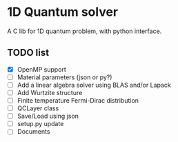 # 1D Quantum solver

A C lib for 1D quantum problem, with python interface. 

## TODO list
- [X] OpenMP support
- [ ] Material parameters (json or py?)
- [ ] Add a linear algebra solver using BLAS and/or Lapack
- [ ] Add Wurtzite structure 
- [ ] Finite temperature Fermi-Dirac distribution
- [ ] QCLayer class
- [ ] Save/Load using json
- [ ] setup.py update
- [ ] Documents
